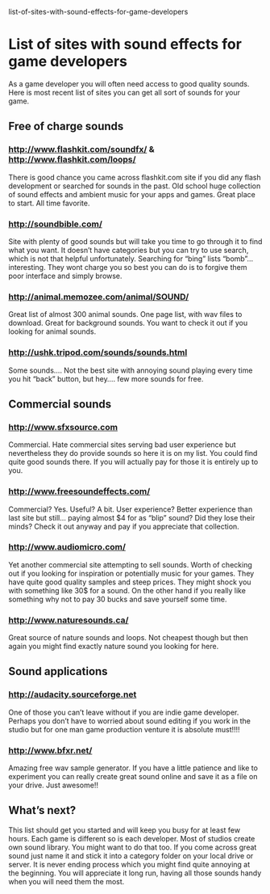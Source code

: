 list-of-sites-with-sound-effects-for-game-developers
# List of sites with sound effects for game developers

As a game developer you will often need access to good quality sounds. Here is most recent list of sites you can get all sort of sounds for your game.


## Free of charge sounds

### http://www.flashkit.com/soundfx/ & http://www.flashkit.com/loops/
There is good chance you came  across flashkit.com site if you did any flash development or searched for sounds in the past. Old school huge collection of sound effects and ambient music for your apps and games. Great place to start. All time favorite.

### http://soundbible.com/
Site with plenty of good sounds but will take you time to go through it to find what you want. It doesn’t have categories but you can try to use search, which is not that helpful unfortunately. Searching for “bing” lists “bomb”… interesting. They wont charge you so best you can do is to forgive them poor interface and simply browse.

### http://animal.memozee.com/animal/SOUND/
Great list of almost 300 animal sounds. One page list, with wav files to download. Great for background sounds. You want to check it out if you looking for animal sounds.

### http://ushk.tripod.com/sounds/sounds.html
Some sounds…. Not the best site with annoying sound playing every time you hit “back” button, but hey…. few more sounds for free.

## Commercial sounds

### http://www.sfxsource.com
Commercial. Hate commercial sites serving bad user experience but nevertheless they do provide sounds so here it is on my list. You could find quite good sounds there. If you will actually pay for those it is entirely up to you.

### http://www.freesoundeffects.com/
Commercial? Yes. Useful? A bit. User experience? Better experience than last site but still… paying almost $4 for as “blip” sound? Did they lose their minds? Check it out anyway and pay if you appreciate that collection.

### http://www.audiomicro.com/
Yet another commercial site attempting to sell sounds. Worth of checking out if you looking for inspiration or potentially music for your games. They have quite good quality samples and steep prices. They might shock you with something like 30$ for a sound. On the other hand if you really like something why not to pay 30 bucks and save yourself some time.

### http://www.naturesounds.ca/
Great source of nature sounds and loops. Not cheapest though but then again you might find exactly nature sound you looking for here.

## Sound applications


### http://audacity.sourceforge.net


One of those you can’t leave without if you are indie game developer. Perhaps you don’t have to worried about sound editing if you work in the studio but for one man game production venture it is absolute must!!!!

### http://www.bfxr.net/
Amazing free wav sample generator. If you have a little patience and like to experiment you can really create great sound online and save it as a file on your drive. Just awesome!!

## What’s next?

This list should get you started and will keep you busy for at least few hours. Each game is different so is each developer. Most of studios create own sound library. You might want to do that too. If you come across great sound just name it and stick it into a category folder on your local drive or server. It is never ending process which you might find quite annoying at the beginning. You will appreciate it long run, having all those sounds handy when you will need them the most.
